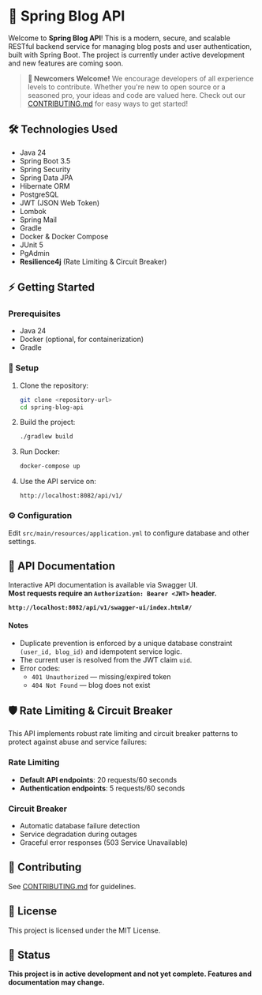 # 🚀 Spring Blog API

Welcome to **Spring Blog API**! This is a modern, secure, and scalable RESTful backend service for managing blog posts and user authentication, built with Spring Boot. The project is currently under active development and new features are coming soon.

> **🌱 Newcomers Welcome!**
> We encourage developers of all experience levels to contribute. Whether you're new to open source or a seasoned pro, your ideas and code are valued here. Check out our [CONTRIBUTING.md](CONTRIBUTING.md) for easy ways to get started!

## 🛠️ Technologies Used

- Java 24
- Spring Boot 3.5
- Spring Security
- Spring Data JPA
- Hibernate ORM
- PostgreSQL
- JWT (JSON Web Token)
- Lombok
- Spring Mail
- Gradle
- Docker & Docker Compose
- JUnit 5
- PgAdmin
- **Resilience4j** (Rate Limiting & Circuit Breaker)

## ⚡ Getting Started

### Prerequisites

- Java 24
- Docker (optional, for containerization)
- Gradle

### 🚦 Setup

1. Clone the repository:
   ```bash
   git clone <repository-url>
   cd spring-blog-api
   ```
2. Build the project:
   ```bash
   ./gradlew build
   ```
3. Run Docker:
   ```bash
   docker-compose up
   ```
4. Use the API service on:
   ```
   http://localhost:8082/api/v1/
   ```

### ⚙️ Configuration

Edit `src/main/resources/application.yml` to configure database and other settings.

## 📖 API Documentation

Interactive API documentation is available via Swagger UI.  
**Most requests require an `Authorization: Bearer <JWT>` header.**

**`http://localhost:8082/api/v1/swagger-ui/index.html#/`**

#### Notes

- Duplicate prevention is enforced by a unique database constraint `(user_id, blog_id)` and idempotent service logic.
- The current user is resolved from the JWT claim `uid`.
- Error codes:
  - `401 Unauthorized` — missing/expired token
  - `404 Not Found` — blog does not exist

## 🛡️ Rate Limiting & Circuit Breaker

This API implements robust rate limiting and circuit breaker patterns to protect against abuse and service failures:

### Rate Limiting

- **Default API endpoints**: 20 requests/60 seconds
- **Authentication endpoints**: 5 requests/60 seconds

### Circuit Breaker

- Automatic database failure detection
- Service degradation during outages
- Graceful error responses (503 Service Unavailable)

## 🤝 Contributing

See [CONTRIBUTING.md](CONTRIBUTING.md) for guidelines.

## 📄 License

This project is licensed under the MIT License.

## 🚧 Status

**This project is in active development and not yet complete. Features and documentation may change.**
